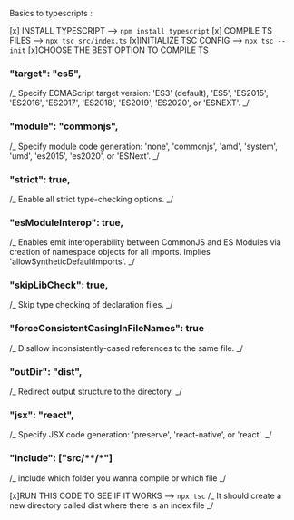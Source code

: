 Basics to typescripts :

[x] INSTALL TYPESCRIPT
--> `npm install typescript`
[x] COMPILE TS FILES
--> `npx tsc src/index.ts`
[x]INITIALIZE TSC CONFIG
--> `npx tsc --init`
[x]CHOOSE THE BEST OPTION TO COMPILE TS

### "target": "es5",

/_ Specify ECMAScript target version: 'ES3' (default), 'ES5', 'ES2015', 'ES2016', 'ES2017', 'ES2018', 'ES2019', 'ES2020', or 'ESNEXT'. _/

### "module": "commonjs",

/_ Specify module code generation: 'none', 'commonjs', 'amd', 'system', 'umd', 'es2015', 'es2020', or 'ESNext'. _/

### "strict": true,

/_ Enable all strict type-checking options. _/

### "esModuleInterop": true,

/_ Enables emit interoperability between CommonJS and ES Modules via creation of namespace objects for all imports. Implies 'allowSyntheticDefaultImports'. _/

### "skipLibCheck": true,

/_ Skip type checking of declaration files. _/

### "forceConsistentCasingInFileNames": true

/_ Disallow inconsistently-cased references to the same file. _/

### "outDir": "dist",

/_ Redirect output structure to the directory. _/

### "jsx": "react",

/_ Specify JSX code generation: 'preserve', 'react-native', or 'react'. _/

### "include": ["src/**/*"]

/_ include which folder you wanna compile or which file _/

[x]RUN THIS CODE TO SEE IF IT WORKS
--> `npx tsc`
/_ It should create a new directory called dist where there is an index file _/
